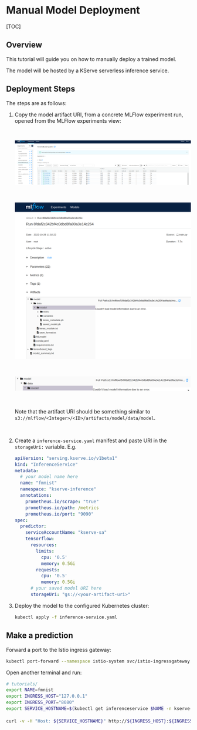 <h1> Manual Model Deployment </h1>

[TOC]

## Overview

This tutorial will guide you on how to manually deploy a trained model.

The model will be hosted by a KServe serverless inference service.

## Deployment Steps

The steps are as follows:

1. Copy the model artifact URI, from a concrete MLFlow experiment run, opened from the MLFlow experiments view: 

   <br>

   ![Experiment View](img/1-experiment-view.png)

   <br>
   
   ![Click on experiment run](img/2-click-on-experiment-run.png)

   <br>
   
   ![Copy model URI](img/3-copy-model-uri.png)

   <br>
   
   Note that the artifact URI should be something similar to `s3://mlflow/<Integer>/<ID>/artifacts/model/data/model`.

   <br>

2. Create a `inference-service.yaml` manifest and paste URI in the `storageUri:` variable. E.g.

   ```yaml
   apiVersion: "serving.kserve.io/v1beta1"
   kind: "InferenceService"
   metadata:
     # your model name here
     name: "fmnist"
     namespace: "kserve-inference"
     annotations:
       prometheus.io/scrape: "true"
       prometheus.io/path: /metrics
       prometheus.io/port: "9090"
   spec:
     predictor:
       serviceAccountName: "kserve-sa"
       tensorflow:
         resources:
           limits:
             cpu: '0.5'
             memory: 0.5Gi
           requests:
             cpu: '0.5'
             memory: 0.5Gi
         # your saved model URI here
         storageUri: "gs://<your-artifact-uri>"
   ```

3. Deploy the model to the configured Kubernetes cluster:

    ```bash
    kubectl apply -f inference-service.yaml
    ```

## Make a prediction
   
Forward a port to the Istio ingress gateway:

```bash
kubectl port-forward --namespace istio-system svc/istio-ingressgateway 8080:80
```

Open another terminal and run:

```bash
# tutorials/
export NAME=fmnist
export INGRESS_HOST="127.0.0.1"
export INGRESS_PORT="8080"
export SERVICE_HOSTNAME=$(kubectl get inferenceservice $NAME -n kserve-inference -o jsonpath='{.status.url}' | cut -d "/" -f 3)

curl -v -H "Host: ${SERVICE_HOSTNAME}" http://${INGRESS_HOST}:${INGRESS_PORT}/v1/models/${NAME}:predict -d @./resources/fmnist-sample-input.json
```
